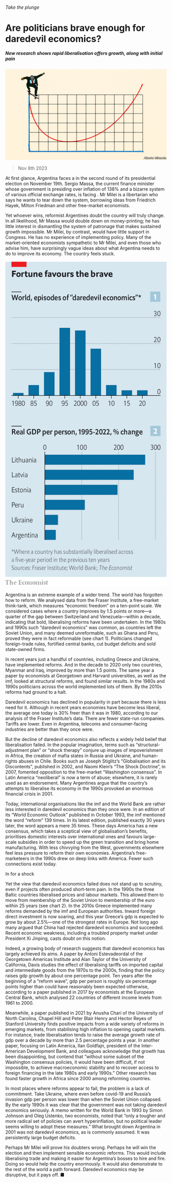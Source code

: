 ###### Take the plunge

# Are politicians brave enough for daredevil economics? 

##### New research shows rapid liberalisation offers growth, along with initial pain 

![image](images/20231111_FND001.jpg) 

> Nov 8th 2023 

At first glance, Argentina faces a  in the second round of its presidential election on November 19th. Sergio Massa, the current finance minister whose government is presiding over inflation of 138% and a bizarre system of various official exchange rates, is facing . Mr Milei is a libertarian who says he wants to tear down the system, borrowing ideas from Friedrich Hayek, Milton Friedman and other free-market economists. 

Yet whoever wins, reformist Argentines doubt the country will truly change. In all likelihood, Mr Massa would double down on money-printing; he has little interest in dismantling the system of patronage that makes sustained growth impossible. Mr Milei, by contrast, would have little support in Congress. He has no experience of implementing policy. Many of the market-oriented economists sympathetic to Mr Milei, and even those who advise him, have surprisingly vague ideas about what Argentina needs to do to improve its economy. The country feels stuck.

![image](images/20231111_FNC351.png) 


Argentina is an extreme example of a wider trend. The world has forgotten how to reform. We analysed data from the Fraser Institute, a free-market think-tank, which measures “economic freedom” on a ten-point scale. We considered cases where a country improves by 1.5 points or more—a quarter of the gap between Switzerland and Venezuela—within a decade, indicating that bold, liberalising reforms have been undertaken. In the 1980s and 1990s such “daredevil economics” was common, as countries left the Soviet Union, and many deemed unreformable, such as Ghana and Peru, proved they were in fact reformable (see chart 1). Politicians changed foreign-trade rules, fortified central banks, cut budget deficits and sold state-owned firms.

In recent years just a handful of countries, including Greece and Ukraine, have implemented reforms. And in the decade to 2020 only two countries, Myanmar and Iraq, improved by more than 1.5 points. The same year a paper by economists at Georgetown and Harvard universities, as well as the imf, looked at structural reforms, and found similar results. In the 1980s and 1990s politicians across the world implemented lots of them. By the 2010s reforms had ground to a halt.

Daredevil economics has declined in popularity in part because there is less need for it. Although in recent years economies have become less liberal, the average one today is 30% freer than it was in 1980, according to our analysis of the Fraser Institute’s data. There are fewer state-run companies. Tariffs are lower. Even in Argentina, telecoms and consumer-facing industries are better than they once were. 

But the decline of daredevil economics also reflects a widely held belief that liberalisation failed. In the popular imagination, terms such as “structural-adjustment plan” or “shock therapy” conjure up images of impoverishment in Africa, the creation of mafia states in Russia and Ukraine, and human-rights abuses in Chile. Books such as Joseph Stiglitz’s “Globalisation and its Discontents”, published in 2002, and Naomi Klein’s “The Shock Doctrine”, in 2007, fomented opposition to the free-market “Washington consensus”. In Latin America “neoliberal” is now a term of abuse; elsewhere, it is rarely used as an endorsement. Many Argentines argue that the country’s attempts to liberalise its economy in the 1990s provoked an enormous financial crisis in 2001. 

Today, international organisations like the imf and the World Bank are rather less interested in daredevil economics than they once were. In an edition of its “World Economic Outlook” published in October 1993, the imf mentioned the word “reform” 139 times. In its latest edition, published exactly 30 years later, the word appears a mere 35 times. These days America has a new consensus, which takes a sceptical view of globalisation’s benefits, prioritises domestic interests over international ones and favours large-scale subsidies in order to speed up the green transition and bring home manufacturing. With less chivvying from the West, governments elsewhere feel less pressure to reform their own economies. Argentina’s free-marketeers in the 1990s drew on deep links with America. Fewer such connections exist today. 

In for a shock

Yet the view that daredevil economics failed does not stand up to scrutiny, even if projects often produced short-term pain. In the 1990s the three Baltic countries liberalised prices and labour markets. This allowed them to move from membership of the Soviet Union to membership of the euro within 25 years (see chart 2). In the 2010s Greece implemented many reforms demanded by the imf and European authorities. Inward foreign direct investment is now soaring, and this year Greece’s gdp is expected to grow by about 2.5%—one of the strongest rates in Europe. Not long ago many argued that China had rejected daredevil economics and succeeded. Recent economic weakness, including a troubled property market under President Xi Jinping, casts doubt on this notion. 

Indeed, a growing body of research suggests that daredevil economics has largely achieved its aims. A paper by Antoni Estevadeordal of the Georgetown Americas Institute and Alan Taylor of the University of California, Davis studies the effect of liberalising tariffs on imported capital and intermediate goods from the 1970s to the 2000s, finding that the policy raises gdp growth by about one percentage point. Ten years after the beginning of a “reform wave”, gdp per person is roughly six percentage points higher than could have reasonably been expected otherwise, according to a paper published in 2017 by economists at the European Central Bank, which analysed 22 countries of different income levels from 1961 to 2000. 

Meanwhile, a paper published in 2021 by Anusha Chari of the University of North Carolina, Chapel Hill and Peter Blair Henry and Hector Reyes of Stanford University finds positive impacts from a wide variety of reforms in emerging markets, from stabilising high inflation to opening capital markets. For instance, trade liberalisation tends to raise the average growth rate of gdp over a decade by more than 2.5 percentage points a year. In another paper, focusing on Latin America, Ilan Goldfajn, president of the Inter-American Development Bank, and colleagues acknowledge that growth has been disappointing, but contend that “without some subset of the Washington consensus policies, it would have been difficult, if not impossible, to achieve macroeconomic stability and to recover access to foreign financing in the late 1980s and early 1990s.” Other research has found faster growth in Africa since 2000 among reforming countries. 

In most places where reforms appear to fail, the problem is a lack of commitment. Take Ukraine, where even before covid-19 and Russia’s invasion gdp per person was lower than when the Soviet Union collapsed. By the early 1990s it was clear that the government was not taking daredevil economics seriously. A memo written for the World Bank in 1993 by Simon Johnson and Oleg Ustenko, two economists, noted that “only a tougher and more radical set of policies can avert hyperinflation, but no political leader seems willing to adopt these measures.” What brought down Argentina in 2001 was not daredevil economics, as is commonly assumed. It was persistently large budget deficits. 

Perhaps Mr Milei will prove his doubters wrong. Perhaps he will win the election and then implement sensible economic reforms. This would include liberalising trade and making it easier for Argentina’s bosses to hire and fire. Doing so would help the country enormously. It would also demonstrate to the rest of the world a path forward. Daredevil economics may be disruptive, but it pays off. ■



